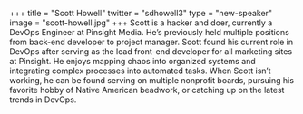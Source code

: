 +++
title = "Scott Howell"
twitter = "sdhowell3"
type = "new-speaker"
image = "scott-howell.jpg"
+++
Scott is a hacker and doer, currently a DevOps Engineer at Pinsight Media. He’s previously held multiple positions from back-end developer to project manager. Scott found his current role in DevOps after serving as the lead front-end developer for all marketing sites at Pinsight. He enjoys mapping chaos into organized systems and integrating complex processes into automated tasks. When Scott isn’t working, he can be found serving on multiple nonprofit boards, pursuing his favorite hobby of Native American beadwork, or catching up on the latest trends in DevOps.